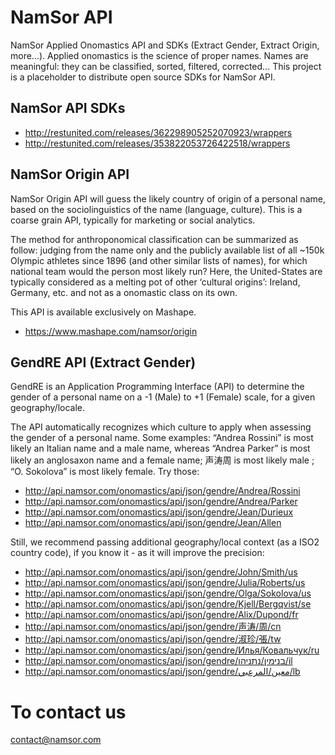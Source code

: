 NamSor API
==========

NamSor Applied Onomastics API and SDKs (Extract Gender, Extract Origin, more...). Applied onomastics is the science of proper names. Names are meaningful: they can be classified, sorted, filtered, corrected... This project is a placeholder to distribute open source SDKs for NamSor API. 

## NamSor API SDKs
* http://restunited.com/releases/362298905252070923/wrappers
* http://restunited.com/releases/353822053726422518/wrappers

## NamSor Origin API
NamSor Origin API will guess the likely country of origin of a personal name, based on the sociolinguistics of the name (language, culture). This is a coarse grain API, typically for marketing or social analytics.

The method for anthroponomical classification can be summarized as follow: judging from the name only and the publicly available list of all ~150k Olympic athletes since 1896 (and other similar lists of names), for which national team would the person most likely run? Here, the United-States are typically considered as a melting pot of other ‘cultural origins’: Ireland, Germany, etc. and not as a onomastic class on its own.

This API is available exclusively on Mashape.
* https://www.mashape.com/namsor/origin

## GendRE API (Extract Gender)

GendRE is an Application Programming Interface (API) to determine the gender of a personal name on a -1 (Male) to +1 (Female) scale, for a given geography/locale.

The API automatically recognizes which culture to apply when assessing the gender of a personal name. Some examples: “Andrea Rossini” is most likely an Italian name and a male name, whereas “Andrea Parker” is most likely an anglosaxon name and a female name; 声涛周 is most likely male ; “O. Sokolova” is most likely female. Try those:

* http://api.namsor.com/onomastics/api/json/gendre/Andrea/Rossini
* http://api.namsor.com/onomastics/api/json/gendre/Andrea/Parker
* http://api.namsor.com/onomastics/api/json/gendre/Jean/Durieux
* http://api.namsor.com/onomastics/api/json/gendre/Jean/Allen

Still, we recommend passing additional geography/local context (as a ISO2 country code), if you know it - as it will improve the precision:

* http://api.namsor.com/onomastics/api/json/gendre/John/Smith/us
* http://api.namsor.com/onomastics/api/json/gendre/Julia/Roberts/us
* http://api.namsor.com/onomastics/api/json/gendre/Olga/Sokolova/us
* http://api.namsor.com/onomastics/api/json/gendre/Kjell/Bergqvist/se
* http://api.namsor.com/onomastics/api/json/gendre/Alix/Dupond/fr
* http://api.namsor.com/onomastics/api/json/gendre/声涛/周/cn
* http://api.namsor.com/onomastics/api/json/gendre/淑珍/張/tw
* http://api.namsor.com/onomastics/api/json/gendre/Илья/Ковальчук/ru
* http://api.namsor.com/onomastics/api/json/gendre/בנימין/נתניהו/il
* http://api.namsor.com/onomastics/api/json/gendre/معين/المرعبي/lb

# To contact us
contact@namsor.com

